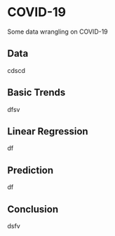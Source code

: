 # COVID-19
Some data wrangling on COVID-19

## Data

cdscd


## Basic Trends
dfsv

## Linear Regression
df

## Prediction
df

## Conclusion
dsfv
